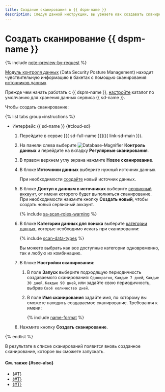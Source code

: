 ```yaml
---
title: Создание сканирования в {{ dspm-name }}
description: Следуя данной инструкции, вы узнаете как создавать сканирования в модуле {{ dspm-name }} сервиса {{ sd-full-name }}.
---
```


# Создать сканирование {{ dspm-name }}

{% include [note-preview-by-request](../../../_includes/note-preview-by-request.md) %}

[Модуль контроля данных](../../concepts/dspm.md) (Data Security Posture Management) находит чувствительную информацию в бакетах с помощью сканирования [источников данных](../../concepts/dspm.md#data-source).

Прежде чем начать работать с {{ dspm-name }}, [настройте](../../quickstart-overview.md#configure-sd) каталог по умолчанию для хранения данных сервиса {{ sd-name }}.

Чтобы создать сканирование:

{% list tabs group=instructions %}

- Интерфейс {{ sd-name }} {#cloud-sd}

  1. Перейдите в сервис [{{ sd-full-name }}]({{ link-sd-main }}).
  1. На панели слева выберите ![Database-Magnifier](../../../_assets/console-icons/database-magnifier.svg) **Контроль данных** и перейдите на вкладку **Регулярные сканирования**.
  1. В правом верхнем углу экрана нажмите **Новое сканирование**.
  1. В блоке **Источники данных** выберите нужный источник данных.

      При необходимости [создайте](./create-data-source.md) новый источник данных.
  1. В блоке **Доступ к данным в источниках** выберите [сервисный аккаунт](../../../iam/concepts/users/service-accounts.md), от имени которого будет выполняться сканирование. При необходимости нажмите кнопку **Создать новый**, чтобы создать новый сервисный аккаунт.

      {% include [sa-scan-roles-warning](../../../_includes/security-deck/sa-scan-roles-warning.md) %}

  1. В блоке **Категории данных для поиска** выберите [категории данных](../../concepts/dspm.md#data-source), которые необходимо искать при сканировании:

      {% include [scan-data-types](../../../_includes/security-deck/scan-data-types.md) %}

      Вы можете выбрать как все доступные категории одновременно, так и любую их комбинацию.
  1. В блоке **Настройки сканирования**:

      1. В поле **Запуск** выберите подходящую периодичность создаваемого сканирования: `Однократно`, `Каждые 7 дней`, `Каждые 30 дней`, `Каждые 90 дней`, или задайте свою периодичность, выбрав `Своё количество дней`.
      1. В поле **Имя сканирования** задайте имя, по которому вы сможете находить создаваемое сканирование. Требования к имени:
      
           {% include [name-format](../../../_includes/name-format.md) %}

  1. Нажмите кнопку **Создать сканирование**.

{% endlist %}

В результате в списке сканирований появится вновь созданное сканирование, которое вы сможете запускать.

#### См. также {#see-also}

* [{#T}](./create-data-source.md)
* [{#T}](../../concepts/dspm.md)
* [{#T}](../../security/index.md)